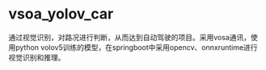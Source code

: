 # vsoa_yolov_car
通过视觉识别，对路况进行判断，从而达到自动驾驶的项目。采用vosa通讯，使用python volov5训练的模型，在springboot中采用opencv、onnxruntime进行视觉识别和推理。
